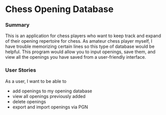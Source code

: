 # Chess Opening Database
### Summary
This is an application for chess players who want to keep track and expand of their opening repertoire for chess.
As amateur chess player myself, I have trouble memorizing certain lines so this type of database would be helpful. 
This program would allow you to input openings, save them, and view all the openings you have saved from a
 user-friendly interface.
### User Stories
As a user, I want to be able to
 - add openings to my opening database
 - view all openings previously added
 - delete openings
 - export and import openings via PGN 